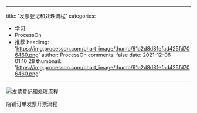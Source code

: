 
---
title: '发票登记和处理流程'
categories: 
 - 学习
 - ProcessOn
 - 推荐
headimg: 'https://img.processon.com/chart_image/thumb/61a2d8d81efad425fd706460.png'
author: ProcessOn
comments: false
date: 2021-12-06 01:10:28
thumbnail: 'https://img.processon.com/chart_image/thumb/61a2d8d81efad425fd706460.png'
---

<div>   
<img class="thumb" alt="发票登记和处理流程" src="https://img.processon.com/chart_image/thumb/61a2d8d81efad425fd706460.png" referrerpolicy="no-referrer">
<p>店铺订单发票开票流程</p>  
</div>
            
